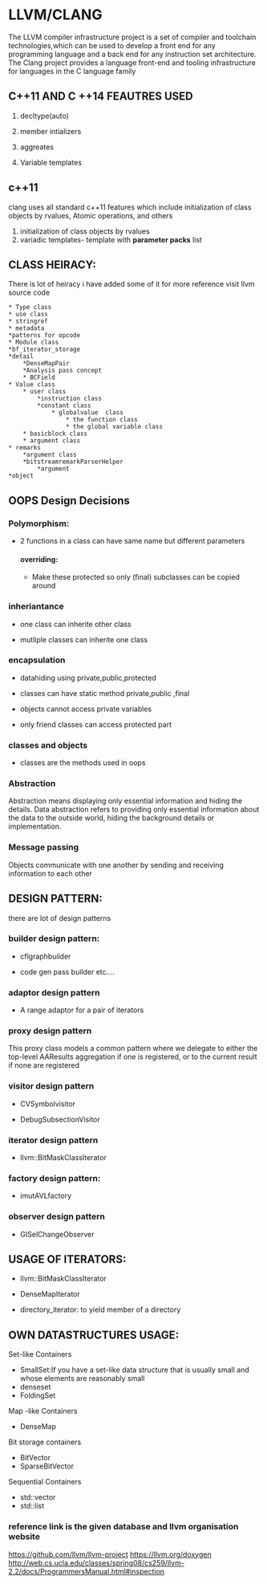 # LLVM/CLANG
The LLVM compiler infrastructure project is a set of compiler and toolchain technologies,which can be used to develop a front end for any programming language and a back end for any instruction set architecture.
The Clang project provides a language front-end and tooling infrastructure for languages in the C language family
##  C++11  AND C ++14 FEAUTRES USED 
1) decltype(auto)

2) member intializers

3) aggreates

4) Variable templates

## c++11

clang uses all standard c++11 features which include initialization of class objects by rvalues, Atomic operations, and others
1) initialization of class objects by rvalues
2) variadic templates- template with **parameter packs** list

## CLASS HEIRACY:
There is lot of heiracy i have added some of it for more reference visit llvm source code
					
```
* Type class
* use class
* stringref
* metadata
*patterns for opcode
* Module class
*bf_iterator_storage
*detail
	*DenseMapPair
	*Analysis pass concept
	* BCField
* Value class
	* user class
		*instruction class	
		*constant class
			* globalvalue  class
				* the function class
				* the global variable class
	* basicblock class
	* argument class
* remarks
	*argument class
	*bitstreamremarkParserHelper
		*argument
*object

```


  

  

##  OOPS Design Decisions

  

### Polymorphism:

* 2 functions in a class can have same name but different parameters

	#### overriding:

	* Make these protected so only (final) subclasses can be copied around

### inheriantance

* one class can inherite other class

* mutliple classes can inherite one class

###  encapsulation

* datahiding using private,public,protected

* classes can have static method private,public ,final

* objects cannot access private variables

* only friend classes can access protected part

### classes and objects

* classes are the methods used in oops

### Abstraction
Abstraction means displaying only essential information and hiding the details. Data abstraction refers to providing only essential information about the data to the outside world, hiding the background details or implementation.
  
### Message passing
 Objects communicate with one another by sending and receiving information to each other
  

  

  

## DESIGN PATTERN:

there are lot of design patterns

### builder design pattern:

* cflgraphbuilder

* code gen pass builder etc....

### adaptor design pattern

* A range adaptor for a pair of iterators

### proxy design pattern

This proxy class models a common pattern where we delegate to either the top-level AAResults aggregation if one is registered, or to the current result if none are registered

### visitor design pattern

* CVSymbolvisitor

* DebugSubsectionVisitor

### iterator design pattern

* llvm::BitMaskClassIterator

### factory design pattern:

* imutAVLfactory

### observer design pattern
* GISelChangeObserver
  

  
## USAGE OF ITERATORS:

* llvm::BitMaskClassIterator

* DenseMapIterator

- directory_iterator: to yield member of a directory

  

  

  

## OWN DATASTRUCTURES USAGE:

Set-like Containers

* SmallSet:If you have a set-like data structure that is usually small and whose elements are reasonably small
* denseset
* FoldingSet

Map -like Containers

* DenseMap

Bit storage containers

* BitVector
* SparseBitVector

Sequential Containers

* std::vector
* std::list
### reference link is the given database and llvm organisation website
https://github.com/llvm/llvm-project
https://llvm.org/doxygen
http://web.cs.ucla.edu/classes/spring08/cs259/llvm-2.2/docs/ProgrammersManual.html#inspection
